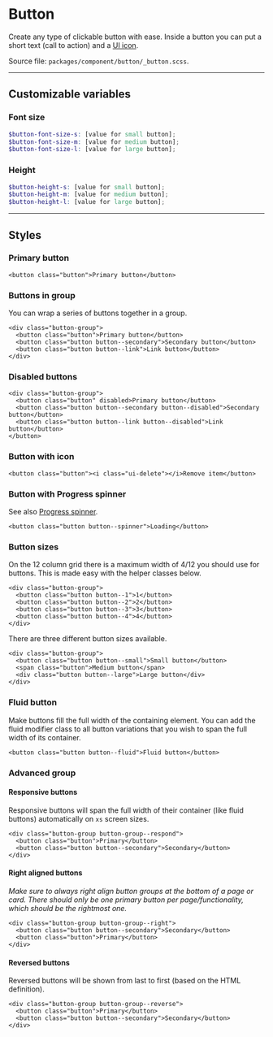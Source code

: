 # Button
Create any type of clickable button with ease. Inside a button you can put a short text (call to action) and a [UI icon](/base/ui-icon).

Source file: `packages/component/button/_button.scss`.

---

## Customizable variables

### Font size
```scss
$button-font-size-s: [value for small button];
$button-font-size-m: [value for medium button];
$button-font-size-l: [value for large button];
```

### Height
```scss
$button-height-s: [value for small button];
$button-height-m: [value for medium button];
$button-height-l: [value for large button];
```

---

## Styles

### Primary button
```html*example
<button class="button">Primary button</button>
```

### Buttons in group
You can wrap a series of buttons together in a group.

```html*example
<div class="button-group">
  <button class="button">Primary button</button>
  <button class="button button--secondary">Secondary button</button>
  <button class="button button--link">Link button</button>
</div>
```

### Disabled buttons
```html*example
<div class="button-group">
  <button class="button" disabled>Primary button</button>
  <button class="button button--secondary button--disabled">Secondary button</button>
  <button class="button button--link button--disabled">Link button</button>
</button>
```

### Button with icon
```html*example
<button class="button"><i class="ui-delete"></i>Remove item</button>
```

### Button with Progress spinner
See also [Progress spinner](/component/progress).
```html*example
<button class="button button--spinner">Loading</button>
```

### Button sizes
On the 12 column grid there is a maximum width of 4/12 you should use for buttons. This is made easy with the helper classes below.

```html*example
<div class="button-group">
  <button class="button button--1">1</button>
  <button class="button button--2">2</button>
  <button class="button button--3">3</button>
  <button class="button button--4">4</button>
</div>
```

There are three different button sizes available.

```html*example
<div class="button-group">
  <button class="button button--small">Small button</button>
  <span class="button">Medium button</span>
  <div class="button button--large">Large button</div>
</div>
```

### Fluid button
Make buttons fill the full width of the containing element. You can add the fluid modifier class to all button variations that you wish to span the full width of its container.

```html*example
<button class="button button--fluid">Fluid button</button>
```

### Advanced group

#### Responsive buttons
Responsive buttons will span the full width of their container (like fluid buttons) automatically on `xs` screen sizes.

```html*example
<div class="button-group button-group--respond">
  <button class="button">Primary</button>
  <button class="button button--secondary">Secondary</button>
</div>
```

#### Right aligned buttons
*Make sure to always right align button groups at the bottom of a page or card. There should only be one primary button per page/functionality, which should be the rightmost one.*

```html*example
<div class="button-group button-group--right">
  <button class="button button--secondary">Secondary</button>
  <button class="button">Primary</button>
</div>
```

#### Reversed buttons
Reversed buttons will be shown from last to first (based on the HTML definition).

```html*example
<div class="button-group button-group--reverse">
  <button class="button">Primary</button>
  <button class="button button--secondary">Secondary</button>
</div>
